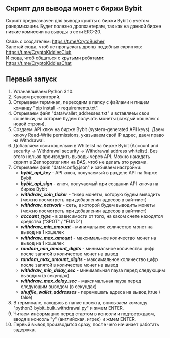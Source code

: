 ## Скрипт для вывода монет с биржи Bybit
Скрипт предназначен для вывода крипты с биржи Bybit с учетом рандомизации. Будет полезно дропхантерам, так как на данной бирже низкие комиссии на выводы в сети ERC-20. 

Связь с создателем: https://t.me/CrytoBusher <br>
Залетай сюда, чтоб не пропускать дропы подобных скриптов: https://t.me/CryptoKiddiesClub <br>
И сюда, чтоб общаться с крутыми ребятами: https://t.me/CryptoKiddiesChat <br>

## Первый запуск
1. Устанавливаем Python 3.10.
2. Качаем репозиторий.
3. Открываем терминал, переходим в папку с файлами и пишем команду "pip install -r requirements.txt".
4. Открываем файл "data/wallet_addresses.txt" и вставляем свои кошельки, на которые будем получать монеты (каждый кошелек с новой строки).
5. Создаем API ключ на бирже Bybit (system-generated API keys). Даем ключу Read-Write permissions, указываем свой IP адрес, даем право на Withdrawal.
6. Добавляем свои кошельки в Whitelist на бирже Bybit (Account and security -> Withdrawal security -> Withdrawal address whitelist). Без этого нельзя производить выводы через API. Можно накидать скрипт в Zennoposter или на BAS, чтоб не делать это руками.
7. Открываем файл "data/config.json" и забиваем настройки:
   - _**bybit_api_key**_ - API ключ, получаемый в разделе API на бирже Bybit
   - _**bybit_api_sign**_ - ключ, получаемый при создании API ключа на бирже Bybit
   - _**withdraw_coin_ticker**_ - тикер монеты, которую будем выводить (можно посмотреть при добавлении адресов в вайтлист)
   - _**withdraw_network**_ - сеть, в которой будем выводить монеты (можно посмотреть при добавлении адресов в вайтлист)
   - _**account_type**_ - в зависимости от того, на каком счете находятся средства ("SPOT" / "FUND")
   - _**withdraw_min_amount**_ - минимальное количество монет на вывод на 1 кошелек
   - _**withdraw_max_amount**_ - максимальное количество монет на вывод на 1 кошелек
   - _**random_min_amount_digits**_ - минимальное количество цифр после запятой в количестве монет на вывод
   - _**random_max_amount_digits**_ - максимальное количество цифр после запятой в количестве монет на вывод
   - _**withdraw_min_delay_sec**_ - минимальная пауза перед следующим выводом (в секундах)
   - _**withdraw_max_delay_sec**_ - максимальная пауза перед следующим выводом (в секундах)
   - _**shuffle_wallet_addresses**_ - перемешать адреса на вывод (true / false)
8. В терминале, находясь в папке проекта, вписываем команду "python3 bybit_bulk_withdrawal.py" и жмем ENTER.
9. Читаем информацию перед стартом в консоли и подтверждаем, вводя в консоль "y" (английская, игрек) и жмем ENTER.
10. Первый вывод производится сразу, после чего начинает работать задержка.

